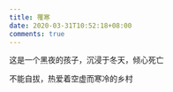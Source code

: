 ```yaml
---
title: 罹寒 
date: 2020-03-31T10:52:18+08:00
comments: true
---
```


这是一个黑夜的孩子，沉浸于冬天，倾心死亡

不能自拔，热爱着空虚而寒冷的乡村
